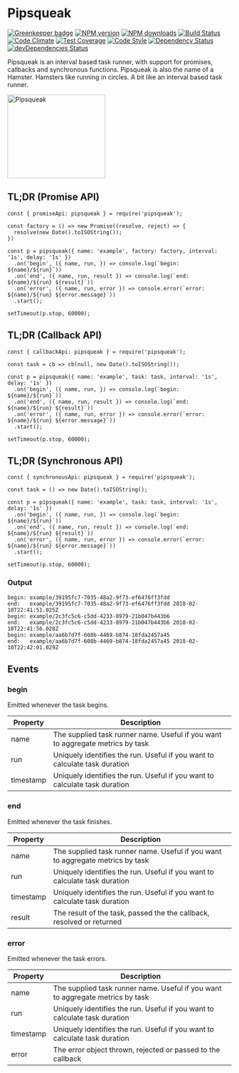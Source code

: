 # Pipsqueak

[![Greenkeeper badge](https://badges.greenkeeper.io/cressie176/pipsqueak.svg)](https://greenkeeper.io/)
[![NPM version](https://img.shields.io/npm/v/pipsqueak.svg?style=flat-square)](https://www.npmjs.com/package/pipsqueak)
[![NPM downloads](https://img.shields.io/npm/dm/pipsqueak.svg?style=flat-square)](https://www.npmjs.com/package/pipsqueak)
[![Build Status](https://img.shields.io/travis/cressie176/pipsqueak/master.svg)](https://travis-ci.org/cressie176/pipsqueak)
[![Code Climate](https://codeclimate.com/github/cressie176/pipsqueak/badges/gpa.svg)](https://codeclimate.com/github/cressie176/pipsqueak)
[![Test Coverage](https://codeclimate.com/github/cressie176/pipsqueak/badges/coverage.svg)](https://codeclimate.com/github/cressie176/pipsqueak/coverage)
[![Code Style](https://img.shields.io/badge/code%20style-imperative-brightgreen.svg)](https://github.com/cressie176/eslint-config-imperative)
[![Dependency Status](https://david-dm.org/cressie176/pipsqueak.svg)](https://david-dm.org/cressie176/pipsqueak)
[![devDependencies Status](https://david-dm.org/cressie176/pipsqueak/dev-status.svg)](https://david-dm.org/cressie176/pipsqueak?type=dev)

Pipsqueak is an interval based task runner, with support for promises, callbacks and synchronous functions. Pipsqueak is also the name of a Hamster. Hamsters like running in circles. A bit like an interval based task runner.

<img alt="Pipsqueak" src="https://upload.wikimedia.org/wikipedia/en/thumb/8/87/Pipsqueak_Go_Go_Hamster.png/220px-Pipsqueak_Go_Go_Hamster.png" width="220" height="188" class="thumbimage" srcset="https://upload.wikimedia.org/wikipedia/en/thumb/8/87/Pipsqueak_Go_Go_Hamster.png/330px-Pipsqueak_Go_Go_Hamster.png 1.5x, https://upload.wikimedia.org/wikipedia/en/8/87/Pipsqueak_Go_Go_Hamster.png 2x" data-file-width="341" data-file-height="292">

## TL;DR (Promise API)
```
const { promiseApi: pipsqueak } = require('pipsqueak');

const factory = () => new Promise((resolve, reject) => {
  resolve(new Date().toISOString());
})

const p = pipsqueak({ name: 'example', factory: factory, interval: '1s', delay: '1s' })
  .on('begin', ({ name, run, }) => console.log(`begin: ${name}/${run}`))
  .on('end', ({ name, run, result }) => console.log(`end:   ${name}/${run} ${result}`))
  .on('error', ({ name, run, error }) => console.error(`error: ${name}/${run} ${error.message}`))
  .start();

setTimeout(p.stop, 60000);
```

## TL;DR (Callback API)
```
const { callbackApi: pipsqueak } = require('pipsqueak');

const task = cb => cb(null, new Date().toISOString());

const p = pipsqueak({ name: 'example', task: task, interval: '1s', delay: '1s' })
  .on('begin', ({ name, run, }) => console.log(`begin: ${name}/${run}`))
  .on('end', ({ name, run, result }) => console.log(`end:   ${name}/${run} ${result}`))
  .on('error', ({ name, run, error }) => console.error(`error: ${name}/${run} ${error.message}`))
  .start();

setTimeout(p.stop, 60000);
```

## TL;DR (Synchronous API)
```
const { synchronousApi: pipsqueak } = require('pipsqueak');

const task = () => new Date().toISOString();

const p = pipsqueak({ name: 'example', task: task, interval: '1s', delay: '1s' })
  .on('begin', ({ name, run, }) => console.log(`begin: ${name}/${run}`))
  .on('end', ({ name, run, result }) => console.log(`end:   ${name}/${run} ${result}`))
  .on('error', ({ name, run, error }) => console.error(`error: ${name}/${run} ${error.message}`))
  .start();

setTimeout(p.stop, 60000);
```

### Output
```
begin: example/39195fc7-7035-48a2-9f73-ef6476ff3fdd
end:   example/39195fc7-7035-48a2-9f73-ef6476ff3fdd 2018-02-10T22:41:51.025Z
begin: example/2c3fc5c6-c5dd-4233-8979-21b047b443b6
end:   example/2c3fc5c6-c5dd-4233-8979-21b047b443b6 2018-02-10T22:41:56.028Z
begin: example/aa6b7d7f-608b-4469-b874-18fda2457a45
end:   example/aa6b7d7f-608b-4469-b874-18fda2457a45 2018-02-10T22:42:01.029Z
```

## Events

### begin
Emitted whenever the task begins.

| Property  | Description |
|-----------|-------------|
| name      | The supplied task runner name. Useful if you want to aggregate metrics by task |
| run       | Uniquely identifies the run. Useful if you want to calculate task duration |
| timestamp | Uniquely identifies the run. Useful if you want to calculate task duration |

### end
Emitted whenever the task finishes.

| Property  | Description |
|-----------|-------------|
| name      | The supplied task runner name. Useful if you want to aggregate metrics by task |
| run       | Uniquely identifies the run. Useful if you want to calculate task duration |
| timestamp | Uniquely identifies the run. Useful if you want to calculate task duration |
| result    | The result of the task, passed the the callback, resolved or returned |


### error
Emitted whenever the task errors.

| Property  | Description |
|-----------|-------------|
| name      | The supplied task runner name. Useful if you want to aggregate metrics by task |
| run       | Uniquely identifies the run. Useful if you want to calculate task duration |
| timestamp | Uniquely identifies the run. Useful if you want to calculate task duration |
| error     | The error object thrown, rejected or passed to the callback |

